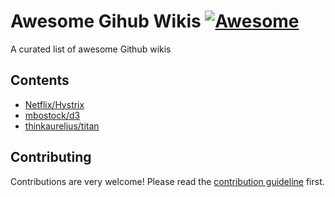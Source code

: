 # Awesome Gihub Wikis [![Awesome](https://awesome.re/badge.svg)](https://awesome.re)

A curated list of awesome Github wikis

## Contents

- [Netflix/Hystrix](https://github.com/Netflix/Hystrix/wiki)
- [mbostock/d3](https://github.com/d3/d3/wiki)
- [thinkaurelius/titan](https://github.com/thinkaurelius/titan/wiki)

## Contributing

Contributions are very welcome! Please read the [contribution guideline](contributing.md) first.
